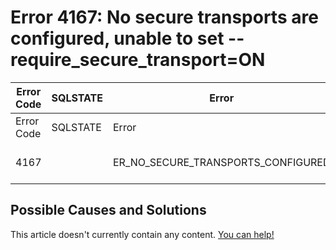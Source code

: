 
# Error 4167: No secure transports are configured, unable to set --require_secure_transport=ON


| Error Code | SQLSTATE | Error | Description |
| --- | --- | --- | --- |
| Error Code | SQLSTATE | Error | Description |
| 4167 |  | ER_NO_SECURE_TRANSPORTS_CONFIGURED | No secure transports are configured, unable to set --require_secure_transport=ON |




## Possible Causes and Solutions


This article doesn't currently contain any content. [You can help!](/kb/en/writing-and-editing-knowledge-base-articles/)

